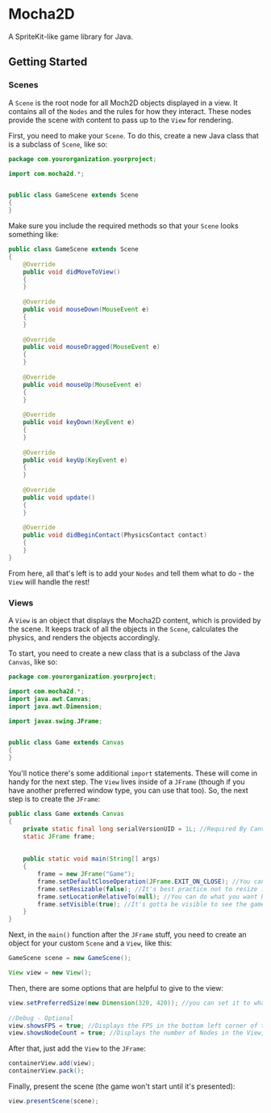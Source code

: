 # Mocha2D
A SpriteKit-like game library for Java. 

## Getting Started
### Scenes
A `Scene` is the root node for all Moch2D objects displayed in a view. It contains all of the `Nodes` and the rules for how they interact. These nodes provide the scene with content to pass up to the `View` for rendering.

First, you need to make your `Scene`. To do this, create a new Java class that is a subclass of `Scene`, like so:

```java
package com.yourorganization.yourproject;

import com.mocha2d.*;


public class GameScene extends Scene
{
}
```

Make sure you include the required methods so that your `Scene` looks something like:

```java
public class GameScene extends Scene
{
	@Override
	public void didMoveToView() 
	{
	}
	
	@Override
	public void mouseDown(MouseEvent e) 
	{
	}
	
	@Override
	public void mouseDragged(MouseEvent e) 
	{
	}
	
	@Override
	public void mouseUp(MouseEvent e) 
	{
	}
	
	@Override
	public void keyDown(KeyEvent e) 
	{
	}
	
	@Override
	public void keyUp(KeyEvent e) 
	{
	}
	
	@Override
	public void update() 
	{
	}
	
	@Override
	public void didBeginContact(PhysicsContact contact) 
	{
	}
}
```

From here, all that's left is to add your `Nodes` and tell them what to do - the `View` will handle the rest!

### Views
A `View` is an object that displays the Mocha2D content, which is provided by the scene. It keeps track of all the objects in the `Scene`, calculates the physics, and renders the objects accordingly.

To start, you need to create a new class that is a subclass of the Java `Canvas`, like so:

```java
package com.yourorganization.yourproject;

import com.mocha2d.*;
import java.awt.Canvas;
import java.awt.Dimension;

import javax.swing.JFrame;


public class Game extends Canvas
{
}
```

You'll notice there's some additional `import` statements. These will come in handy for the next step. The `View` lives inside of a `JFrame` (though if you have another preferred window type, you can use that too). So, the next step is to create the `JFrame`:

```java
public class Game extends Canvas
{
	private static final long serialVersionUID = 1L; //Required By Canvas
	static JFrame frame;
	
	
	public static void main(String[] args) 
	{
		frame = new JFrame("Game");
		frame.setDefaultCloseOperation(JFrame.EXIT_ON_CLOSE); //You can do what you want here
		frame.setResizable(false); //It's best practice not to resize it
		frame.setLocationRelativeTo(null); //You can do what you want here
		frame.setVisible(true); //It's gotta be visible to see the game
	}
}
```

Next, in the `main()` function after the `JFrame` stuff, you need to create an object for your custom `Scene` and a `View`, like this:

```java
GameScene scene = new GameScene();

View view = new View();
```

Then, there are some options that are helpful to give to the view:

```java
view.setPreferredSize(new Dimension(320, 420)); //you can set it to whatever width/height you want
		
//Debug - Optional
view.showsFPS = true; //Displays the FPS in the bottom left corner of the View
view.showsNodeCount = true; //Displays the number of Nodes in the View, next to the FPS
```

After that, just add the `View` to the `JFrame`:

```java
containerView.add(view);
containerView.pack();
```

Finally, present the scene (the game won't start until it's presented):

```java
view.presentScene(scene);
```

